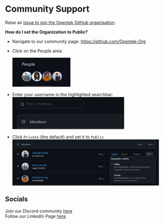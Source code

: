 # Community Support

Raise an [issue to join the Opentek GitHub organisation](https://github.com/Opentek-Org/support/issues/new?assignees=&labels=invite+me+to+the+organisation&template=invitation.yml&title=Please+invite+me+to+the+GitHub+Community+Organization).

**How do I set the Organization to Public?**
- Navigate to our community page: https://github.com/Opentek-Org
- Click on the People area:

    ![screenshot](assets/1.png)
- Enter your username in the highlighted searchbar:
    ![screenshot](assets/2.png)
- Click `Private` (the default) and set it to `Public`
    ![screenshot](assets/3.png)

## Socials

Join our Discord community [here](https://discord.gg/9qyr4Mdc3Y)   
Follow our LinkedIn Page [here](https://www.linkedin.com/company/opentekorg/)